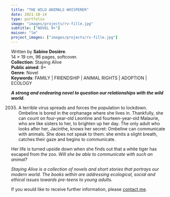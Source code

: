 ```yaml
---
title: "THE WILD ANIMALS WHISPERER"
date: 2021-10-14
type: portfolio
image: "images/projects/rv-fille.jpg"
subtitle: ["NOVEL 9+"]
maison: "lm"
project_images: ["images/projects/rv-fille.jpg"]
---
```


Written by **Sabine Dosière**.   
14 × 19 cm, 96 pages, softcover.   
**Collection**: Staying Alive   
**Public aimed**: 9+   
**Genre**: Novel      
**Keywords**: FAMILY | FRIENDSHIP | ANIMAL RIGHTS | ADOPTION | ECOLOGY   

 
***A strong and endearing novel to question our relationships with the wild world.***


2035. A terrible virus spreads and forces the population to lockdown.
Ombeline is bored in the orphanage where she lives in. 
Thankfully, she can count on four-year-old Leontine and fourteen-year-old Malaurie, 
who are like sisters to her, to brighten up her day. 
The only adult who looks after her, Jacinthe, knows her secret: Ombeline can communicate with animals.
She does not speak to them: she emits a slight breath, catches their gaze and begins to communicate.

Her life is turned upside down when she finds out that a white tiger has escaped from the zoo.
*Will she be able to communicate with such an animal?*



*Staying Alive is a collection of novels and short stories that portrays our modern world.*
*The books within are addressing ecological, social and ethical issues towards pre-teens to young adults.*



If you would like to receive further information, please [contact me](mailto:melanie.guillaumin.edition@gmail.com).



